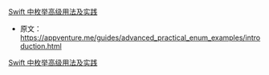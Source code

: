 [Swift 中枚举高级用法及实践](https://juejin.cn/post/6844903509326823432#heading-0)

* 原文：https://appventure.me/guides/advanced_practical_enum_examples/introduction.html

[Swift 中枚举高级用法及实践](https://swift.gg/2015/11/20/advanced-practical-enum-examples/)
